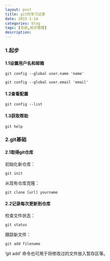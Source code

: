 ```yaml
---
layout: post
title: git的学习记录
date: 2015-1-14
categories: blog
tags: [总结,知识管理]
description: 
---
```


### 1.起步

#### 1.1设置用户名和邮箱

    git config --global user.name 'name'

    git config --global user.email 'email'

#### 1.2查看配置

    git config --list

#### 1.3获取帮助

    git help


### 2.git基础

#### 2.1取得git仓库

初始化新仓库：

    git init


从现有仓库克隆：

	git clone [url] yourname


#### 2.2记录每次更新到仓库

检查文件状态：
	
	git status

跟踪新文件：
	
	git add filename

’git add‘ 命令也可用于将修改过的文件放入暂存区等。



